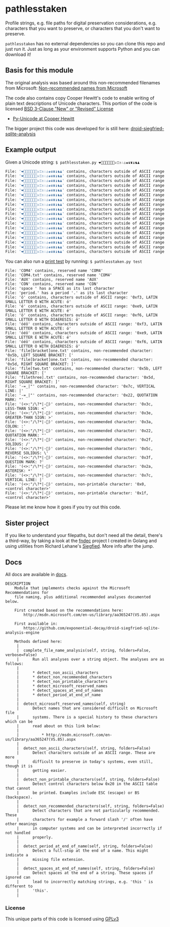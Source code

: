 # pathlesstaken

Profile strings, e.g. file paths for digital preservation considerations, e.g.
characters that you want to preserve, or characters that you don't want to
preserve.

`pathlesstaken` has no external dependencies so you can clone this repo and
just run it. Just as long as your environment supports Python and you can
download it!

## Basis for this module

The original analysis was based around this non-recommended filenames from
Microsoft: [Non-recommended names from Microsoft][pathless-1]

[pathless-1]: http://msdn.microsoft.com/en-us/library/aa365247(VS.85).aspx

The code also contains copy Cooper Hewitt's code to enable writing of plain
text descriptions of Unicode characters. This portion of the code is licensed
[BSD 3-Clause "New" or "Revised" License][pathless-3]

* [Py-Unicode at Cooper Hewitt][pathless-2]

[pathless-2]: https://github.com/cooperhewitt/py-cooperhewitt-unicode
[pathless-3]: https://github.com/cooperhewitt/py-cooperhewitt-unicode/blob/master/LICENSE

The bigger project this code was developed for is still here:
[droid-siegfried-sqlite-analysis][pathless-4]

[pathless-4]: https://github.com/exponential-decay/droid-siegfried-sqlite-analysis-engine

## Example output

Given a Unicode string: `$ pathlesstaken.py ❤💖💙💚💛💜💝♕♖♗♘♙♚♛♜♝♞♟`
```bash
File: '❤💖💙💚💛💜💝♕♖♗♘♙♚♛♜♝♞♟' contains, characters outside of ASCII range: '0x2764, HEAVY BLACK HEART: ❤'
File: '❤💖💙💚💛💜💝♕♖♗♘♙♚♛♜♝♞♟' contains, characters outside of ASCII range: '0x1f496, SPARKLING HEART: 💖'
File: '❤💖💙💚💛💜💝♕♖♗♘♙♚♛♜♝♞♟' contains, characters outside of ASCII range: '0x1f499, BLUE HEART: 💙'
File: '❤💖💙💚💛💜💝♕♖♗♘♙♚♛♜♝♞♟' contains, characters outside of ASCII range: '0x1f49a, GREEN HEART: 💚'
File: '❤💖💙💚💛💜💝♕♖♗♘♙♚♛♜♝♞♟' contains, characters outside of ASCII range: '0x1f49b, YELLOW HEART: 💛'
File: '❤💖💙💚💛💜💝♕♖♗♘♙♚♛♜♝♞♟' contains, characters outside of ASCII range: '0x1f49c, PURPLE HEART: 💜'
File: '❤💖💙💚💛💜💝♕♖♗♘♙♚♛♜♝♞♟' contains, characters outside of ASCII range: '0x1f49d, HEART WITH RIBBON: 💝'
File: '❤💖💙💚💛💜💝♕♖♗♘♙♚♛♜♝♞♟' contains, characters outside of ASCII range: '0x2655, WHITE CHESS QUEEN: ♕'
File: '❤💖💙💚💛💜💝♕♖♗♘♙♚♛♜♝♞♟' contains, characters outside of ASCII range: '0x2656, WHITE CHESS ROOK: ♖'
File: '❤💖💙💚💛💜💝♕♖♗♘♙♚♛♜♝♞♟' contains, characters outside of ASCII range: '0x2657, WHITE CHESS BISHOP: ♗'
File: '❤💖💙💚💛💜💝♕♖♗♘♙♚♛♜♝♞♟' contains, characters outside of ASCII range: '0x2658, WHITE CHESS KNIGHT: ♘'
File: '❤💖💙💚💛💜💝♕♖♗♘♙♚♛♜♝♞♟' contains, characters outside of ASCII range: '0x2659, WHITE CHESS PAWN: ♙'
File: '❤💖💙💚💛💜💝♕♖♗♘♙♚♛♜♝♞♟' contains, characters outside of ASCII range: '0x265a, BLACK CHESS KING: ♚'
File: '❤💖💙💚💛💜💝♕♖♗♘♙♚♛♜♝♞♟' contains, characters outside of ASCII range: '0x265b, BLACK CHESS QUEEN: ♛'
File: '❤💖💙💚💛💜💝♕♖♗♘♙♚♛♜♝♞♟' contains, characters outside of ASCII range: '0x265c, BLACK CHESS ROOK: ♜'
File: '❤💖💙💚💛💜💝♕♖♗♘♙♚♛♜♝♞♟' contains, characters outside of ASCII range: '0x265d, BLACK CHESS BISHOP: ♝'
File: '❤💖💙💚💛💜💝♕♖♗♘♙♚♛♜♝♞♟' contains, characters outside of ASCII range: '0x265e, BLACK CHESS KNIGHT: ♞'
File: '❤💖💙💚💛💜💝♕♖♗♘♙♚♛♜♝♞♟' contains, characters outside of ASCII range: '0x265f, BLACK CHESS PAWN: ♟'
```

You can also run a [print test][pathless-5] by running: `$ pathlesstaken.py test`

[pathless-5]: https://twitter.com/paintergoblin/status/916916413419237378

```
File: 'COM4' contains, reserved name 'COM4'
File: 'COM4.txt' contains, reserved name 'COM4'
File: 'AUX' contains, reserved name 'AUX'
File: 'CON' contains, reserved name 'CON'
File: 'space ' has a SPACE as its last character
File: 'period.' has a period '.' as its last character
File: 'ó' contains, characters outside of ASCII range: '0xf3, LATIN SMALL LETTER O WITH ACUTE: ó'
File: 'é' contains, characters outside of ASCII range: '0xe9, LATIN SMALL LETTER E WITH ACUTE: é'
File: 'ö' contains, characters outside of ASCII range: '0xf6, LATIN SMALL LETTER O WITH DIAERESIS: ö'
File: 'óéö' contains, characters outside of ASCII range: '0xf3, LATIN SMALL LETTER O WITH ACUTE: ó'
File: 'óéö' contains, characters outside of ASCII range: '0xe9, LATIN SMALL LETTER E WITH ACUTE: é'
File: 'óéö' contains, characters outside of ASCII range: '0xf6, LATIN SMALL LETTER O WITH DIAERESIS: ö'
File: 'file[bracket]one.txt' contains, non-recommended character: '0x5b, LEFT SQUARE BRACKET: ['
File: 'file[bracket]one.txt' contains, non-recommended character: '0x5d, RIGHT SQUARE BRACKET: ]'
File: 'file[two.txt' contains, non-recommended character: '0x5b, LEFT SQUARE BRACKET: ['
File: 'filethree].txt' contains, non-recommended character: '0x5d, RIGHT SQUARE BRACKET: ]'
File: '-=_|"' contains, non-recommended character: '0x7c, VERTICAL LINE: |'
File: '-=_|"' contains, non-recommended character: '0x22, QUOTATION MARK: "'
File: '(<>:"/\?*|-)' contains, non-recommended character: '0x3c, LESS-THAN SIGN: <'
File: '(<>:"/\?*|-)' contains, non-recommended character: '0x3e, GREATER-THAN SIGN: >'
File: '(<>:"/\?*|-)' contains, non-recommended character: '0x3a, COLON: :'
File: '(<>:"/\?*|-)' contains, non-recommended character: '0x22, QUOTATION MARK: "'
File: '(<>:"/\?*|-)' contains, non-recommended character: '0x2f, SOLIDUS: /'
File: '(<>:"/\?*|-)' contains, non-recommended character: '0x5c, REVERSE SOLIDUS: \'
File: '(<>:"/\?*|-)' contains, non-recommended character: '0x3f, QUESTION MARK: ?'
File: '(<>:"/\?*|-)' contains, non-recommended character: '0x2a, ASTERISK: *'
File: '(<>:"/\?*|-)' contains, non-recommended character: '0x7c, VERTICAL LINE: |'
File: '(<>:"/\?*|-)' contains, non-printable character: '0x0, <control character>'
File: '(<>:"/\?*|-)' contains, non-printable character: '0x1f, <control character>'
```

Please let me know how it goes if you try out this code.

## Sister project

If you like to understand your filepaths, but don't need all the detail,
there's a third-way, by taking a look at the [fndec][pathless-6] project I
created in Golang and using utilities from Richard Lehane's
[Siegfied][pathless-7]. More info after the jump.

[pathless-6]: https://github.com/exponential-decay/fndec
[pathless-7]: https://github.com/richardlehane/siegfried

## Docs

All docs are available in [docs](docs).

```manpage
DESCRIPTION
    Module that implements checks against the Microsoft Recommendations for
    file naming, plus additional recommended analyses documented below.

    First created based on the recommendations here:
        http://msdn.microsoft.com/en-us/library/aa365247(VS.85).aspx

    First available in:
        https://github.com/exponential-decay/droid-siegfried-sqlite-analysis-engine

    Methods defined here:
     |
     |  complete_file_name_analysis(self, string, folders=False, verbose=False)
     |      Run all analyses over a string object. The analyses are as follows:
     |
     |      * detect_non_ascii_characters
     |      * detect_non_recommended_characters
     |      * detect_non_printable_characters
     |      * detect_microsoft_reserved_names
     |      * detect_spaces_at_end_of_names
     |      * detect_period_at_end_of_name
     |
     |  detect_microsoft_reserved_names(self, string)
     |      Detect names that are considered difficult on Microsoft file
     |      systems. There is a special history to these characters which can be
     |      read about on this link below:
     |
     |          * http://msdn.microsoft.com/en-us/library/aa365247(VS.85).aspx
     |
     |  detect_non_ascii_characters(self, string, folders=False)
     |      Detect characters outside of an ASCII range. These are more
     |      difficult to preserve in today's systems, even still, though it is
     |      getting easier.
     |
     |  detect_non_printable_characters(self, string, folders=False)
     |      Detect control characters below 0x20 in the ASCII table that cannot
     |      be printed. Examples include ESC (escape) or BS (backspace).
     |
     |  detect_non_recommended_characters(self, string, folders=False)
     |      Detect characters that are not particularly recommended. These
     |      characters for example a forward slash '/' often have other meanings
     |      in computer systems and can be interpreted incorrectly if not handled
     |      properly.
     |
     |  detect_period_at_end_of_name(self, string, folders=False)
     |      Detect a full-stop at the end of a name. This might indicate a
     |      missing file extension.
     |
     |  detect_spaces_at_end_of_names(self, string, folders=False)
     |      Detect spaces at the end of a string. These spaces if ignored can
     |      lead to incorrectly matching strings, e.g. 'this ' is different to
     |      'this'.
     |
```

### License

This unique parts of this code is licensed using [GPLv3](LICENSE)
